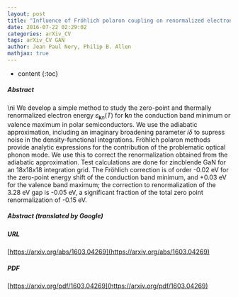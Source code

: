 ```yaml
---
layout: post
title: "Influence of Fröhlich polaron coupling on renormalized electron bands in polar semiconductors. Results for zincblende GaN"
date: 2016-07-22 02:29:02
categories: arXiv_CV
tags: arXiv_CV GAN
author: Jean Paul Nery, Philip B. Allen
mathjax: true
---
```


* content
{:toc}

##### Abstract
\ni We develop a simple method to study the zero-point and thermally renormalized electron energy $\varepsilon_{\mathbf{k}n}(T)$ for $\mathbf{k}n$ the conduction band minimum or valence maximum in polar semiconductors. We use the adiabatic approximation, including an imaginary broadening parameter $i\delta$ to supress noise in the density-functional integrations. Fröhlich polaron methods provide analytic expressions for the contribution of the problematic optical phonon mode. We use this to correct the renormalization obtained from the adiabatic approximation. Test calculations are done for zincblende GaN for an 18x18x18 integration grid. The Fröhlich correction is of order -0.02 eV for the zero-point energy shift of the conduction band minimum, and +0.03 eV for the valence band maximum; the correction to renormalization of the 3.28 eV gap is -0.05 eV, a significant fraction of the total zero point renormalization of -0.15 eV.

##### Abstract (translated by Google)


##### URL
[https://arxiv.org/abs/1603.04269](https://arxiv.org/abs/1603.04269)

##### PDF
[https://arxiv.org/pdf/1603.04269](https://arxiv.org/pdf/1603.04269)

